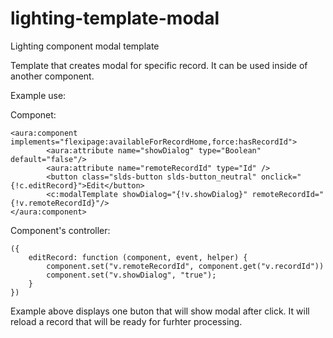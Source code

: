 # lighting-template-modal
Lighting component modal template

Template that creates modal for specific record. It can be used inside of another component. 

Example use: 

Componet:
```
<aura:component implements="flexipage:availableForRecordHome,force:hasRecordId">
        <aura:attribute name="showDialog" type="Boolean" default="false"/>
        <aura:attribute name="remoteRecordId" type="Id" />
        <button class="slds-button slds-button_neutral" onclick="{!c.editRecord}">Edit</button>
        <c:modalTemplate showDialog="{!v.showDialog}" remoteRecordId="{!v.remoteRecordId}"/>
</aura:component>
```
Component's controller:
```
({
    editRecord: function (component, event, helper) {
        component.set("v.remoteRecordId", component.get("v.recordId"))
        component.set("v.showDialog", "true");
    }
})
```

Example above displays one buton that will show modal after click. It will reload a record that will be ready for furhter processing. 
